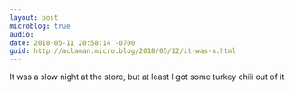 ```yaml
---
layout: post
microblog: true
audio: 
date: 2018-05-11 20:58:14 -0700
guid: http://aclaman.micro.blog/2018/05/12/it-was-a.html
---
```

It was a slow night at the store, but at least I got some turkey chili out of it
